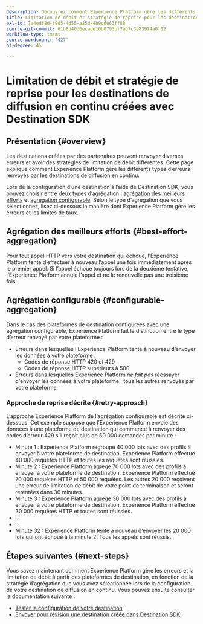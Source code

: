 ```yaml
---
description: Découvrez comment Experience Platform gère les différents types d’erreurs renvoyés par les destinations en continu et comment il tente à nouveau d’envoyer des données à la plateforme de destination.
title: Limitation de débit et stratégie de reprise pour les destinations de diffusion en continu créées avec Destination SDK
exl-id: 7a4edf8d-f905-4d55-a25d-4b9c6063ff88
source-git-commit: 61b8d40d6ecade10b0793bf7ad7c3e83974a0f02
workflow-type: tm+mt
source-wordcount: '427'
ht-degree: 4%

---
```


# Limitation de débit et stratégie de reprise pour les destinations de diffusion en continu créées avec Destination SDK

## Présentation {#overview}

Les destinations créées par des partenaires peuvent renvoyer diverses erreurs et avoir des stratégies de limitation de débit différentes. Cette page explique comment Experience Platform gère les différents types d’erreurs renvoyés par les destinations de diffusion en continu.

Lors de la configuration d’une destination à l’aide de Destination SDK, vous pouvez choisir entre deux types d’agrégation : [agrégation des meilleurs efforts](/help/destinations/destination-sdk/destination-configuration.md#best-effort-aggregation) et [agrégation configurable](/help/destinations/destination-sdk/destination-configuration.md#configurable-aggregation). Selon le type d’agrégation que vous sélectionnez, lisez ci-dessous la manière dont Experience Platform gère les erreurs et les limites de taux.

## Agrégation des meilleurs efforts {#best-effort-aggregation}

Pour tout appel HTTP vers votre destination qui échoue, l’Experience Platform tente d’effectuer à nouveau l’appel une fois immédiatement après le premier appel. Si l’appel échoue toujours lors de la deuxième tentative, l’Experience Platform annule l’appel et ne le renouvelle pas une troisième fois.

## Agrégation configurable {#configurable-aggregation}

Dans le cas des plateformes de destination configurées avec une agrégation configurable, Experience Platform fait la distinction entre le type d’erreur renvoyé par votre plateforme :

* Erreurs dans lesquelles l’Experience Platform tente à nouveau d’envoyer les données à votre plateforme :
   * Codes de réponse HTTP 420 et 429
   * Codes de réponse HTTP supérieurs à 500
* Erreurs dans lesquelles Experience Platform *ne fait pas* réessayer d&#39;envoyer les données à votre plateforme : tous les autres renvoyés par votre plateforme

### Approche de reprise décrite {#retry-approach}

L’approche Experience Platform de l’agrégation configurable est décrite ci-dessous. Cet exemple suppose que l’Experience Platform envoie des données à une plateforme de destination qui commence à renvoyer des codes d’erreur 429 s’il reçoit plus de 50 000 demandes par minute :

* Minute 1 : Experience Platform regroupe 40 000 lots avec des profils à envoyer à votre plateforme de destination. Experience Platform effectue 40 000 requêtes HTTP et toutes les requêtes sont réussies.
* Minute 2 : Experience Platform agrège 70 000 lots avec des profils à envoyer à votre plateforme de destination. Experience Platform effectue 70 000 requêtes HTTP et 50 000 requêtes. Les autres 20 000 reçoivent une erreur de limitation de débit de votre point de terminaison et seront retentées dans 30 minutes.
* Minute 3 : Experience Platform agrège 30 000 lots avec des profils à envoyer à votre plateforme de destination. Experience Platform effectue 30 000 requêtes HTTP et toutes sont réussies.
* ...
* ...
* Minute 32 : Experience Platform tente à nouveau d’envoyer les 20 000 lots qui ont échoué à la minute 2. Tous les appels sont réussis.

## Étapes suivantes {#next-steps}

Vous savez maintenant comment Experience Platform gère les erreurs et la limitation de débit à partir des plateformes de destination, en fonction de la stratégie d’agrégation que vous avez sélectionnée lors de la configuration de votre destination de diffusion en continu. Vous pouvez ensuite consulter la documentation suivante :

* [Tester la configuration de votre destination](/help/destinations/destination-sdk/test-destination.md)
* [Envoyer pour révision une destination créée dans Destination SDK](/help/destinations/destination-sdk/submit-destination.md)
